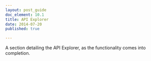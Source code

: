 ```yaml
---
layout: post_guide
doc_element: 10.1
title: API Explorer
date: 2014-07-20
published: true

---
```


A section detailing the API Explorer, as the functionality comes into completion.

